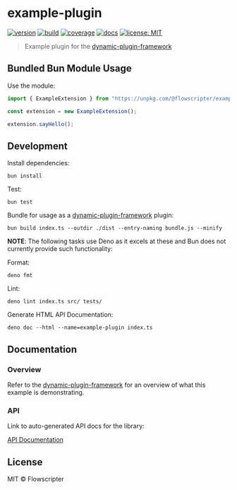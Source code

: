 # example-plugin

[![version](https://img.shields.io/github/v/release/flowscripter/example-plugin?sort=semver)](https://github.com/flowscripter/example-plugin/releases)
[![build](https://img.shields.io/github/actions/workflow/status/flowscripter/example-plugin/release-bun-library.yml)](https://github.com/flowscripter/example-plugin/actions/workflows/release-bun-library.yml)
[![coverage](https://codecov.io/gh/flowscripter/example-plugin/branch/main/graph/badge.svg?token=EMFT2938ZF)](https://codecov.io/gh/flowscripter/example-plugin)
[![docs](https://img.shields.io/badge/docs-API-blue)](https://flowscripter.github.io/example-plugin/index.html)
[![license: MIT](https://img.shields.io/github/license/flowscripter/example-plugin)](https://github.com/flowscripter/example-plugin/blob/main/LICENSE)

> Example plugin for the
> [dynamic-plugin-framework](https://github.com/flowscripter/dynamic-plugin-framework)

## Bundled Bun Module Usage

Use the module:

```typescript
import { ExampleExtension } from "https://unpkg.com/@flowscripter/example-plugin/dist/bundle.js";

const extension = new ExampleExtension();

extension.sayHello();
```

## Development

Install dependencies:

`bun install`

Test:

`bun test`

Bundle for usage as a
[dynamic-plugin-framework](https://github.com/flowscripter/dynamic-plugin-framework)
plugin:

`bun build index.ts --outdir ./dist --entry-naming bundle.js --minify`

**NOTE**: The following tasks use Deno as it excels at these and Bun does not
currently provide such functionality:

Format:

`deno fmt`

Lint:

`deno lint index.ts src/ tests/`

Generate HTML API Documentation:

`deno doc --html --name=example-plugin index.ts`

## Documentation

### Overview

Refer to the
[dynamic-plugin-framework](https://github.com/flowscripter/dynamic-plugin-framework)
for an overview of what this example is demonstrating.

### API

Link to auto-generated API docs for the library:

[API Documentation](https://flowscripter.github.io/example-plugin/index.html)

## License

MIT © Flowscripter
